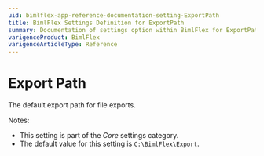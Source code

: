 ```yaml
---
uid: bimlflex-app-reference-documentation-setting-ExportPath
title: BimlFlex Settings Definition for ExportPath
summary: Documentation of settings option within BimlFlex for ExportPath
varigenceProduct: BimlFlex
varigenceArticleType: Reference
---
```


# Export Path

The default export path for file exports.

Notes:

* This setting is part of the *Core* settings category.
* The default value for this setting is `C:\BimlFlex\Export`.
